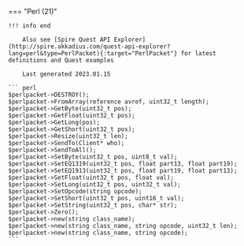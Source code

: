 === "Perl (21)"

    !!! info end

        Also see [Spire Quest API Explorer](http://spire.akkadius.com/quest-api-explorer?lang=perl&type=PerlPacket){:target="PerlPacket"} for latest definitions and Quest examples

        Last generated 2023.01.15

    ``` perl
    $perlpacket->DESTROY();
    $perlpacket->FromArray(reference avref, uint32_t length);
    $perlpacket->GetByte(uint32_t pos);
    $perlpacket->GetFloat(uint32_t pos);
    $perlpacket->GetLong(pos);
    $perlpacket->GetShort(uint32_t pos);
    $perlpacket->Resize(uint32_t len);
    $perlpacket->SendTo(Client* who);
    $perlpacket->SendToAll();
    $perlpacket->SetByte(uint32_t pos, uint8_t val);
    $perlpacket->SetEQ1319(uint32_t pos, float part13, float part19);
    $perlpacket->SetEQ1913(uint32_t pos, float part19, float part13);
    $perlpacket->SetFloat(uint32_t pos, float val);
    $perlpacket->SetLong(uint32_t pos, uint32_t val);
    $perlpacket->SetOpcode(string opcode);
    $perlpacket->SetShort(uint32_t pos, uint16_t val);
    $perlpacket->SetString(uint32_t pos, char* str);
    $perlpacket->Zero();
    $perlpacket->new(string class_name);
    $perlpacket->new(string class_name, string opcode, uint32_t len);
    $perlpacket->new(string class_name, string opcode);
    ```
